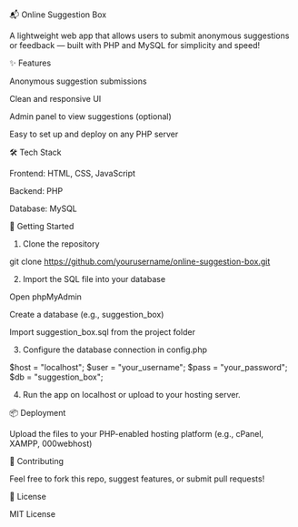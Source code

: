 

📬 Online Suggestion Box

A lightweight web app that allows users to submit anonymous suggestions or feedback — built with PHP and MySQL for simplicity and speed!

✨ Features

Anonymous suggestion submissions

Clean and responsive UI

Admin panel to view suggestions (optional)

Easy to set up and deploy on any PHP server


🛠 Tech Stack

Frontend: HTML, CSS, JavaScript

Backend: PHP

Database: MySQL


🚀 Getting Started

1. Clone the repository

git clone https://github.com/yourusername/online-suggestion-box.git


2. Import the SQL file into your database

Open phpMyAdmin

Create a database (e.g., suggestion_box)

Import suggestion_box.sql from the project folder



3. Configure the database connection in config.php

$host = "localhost";
$user = "your_username";
$pass = "your_password";
$db   = "suggestion_box";


4. Run the app on localhost or upload to your hosting server.



📦 Deployment

Upload the files to your PHP-enabled hosting platform (e.g., cPanel, XAMPP, 000webhost)

🤝 Contributing

Feel free to fork this repo, suggest features, or submit pull requests!

📄 License

MIT License



